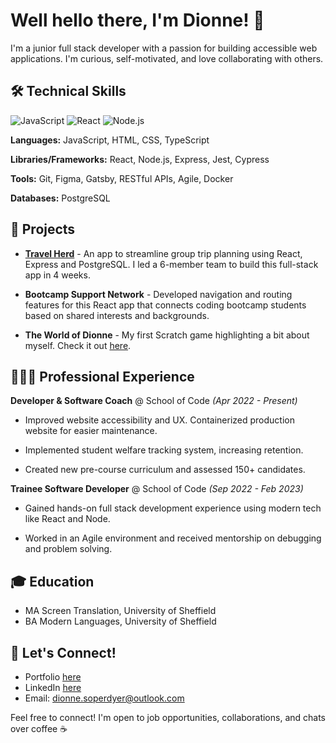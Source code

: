 # Well hello there, I'm Dionne! 👋

I'm a junior full stack developer with a passion for building accessible web applications. I'm curious, self-motivated, and love collaborating with others.

## 🛠 Technical Skills

![JavaScript](https://img.shields.io/badge/JavaScript-F7DF1E?style=for-the-badge&logo=javascript&logoColor=black)
![React](https://img.shields.io/badge/React-20232A?style=for-the-badge&logo=react&logoColor=61DAFB)
![Node.js](https://img.shields.io/badge/Node.js-43853D?style=for-the-badge&logo=node.js&logoColor=white)

**Languages:** JavaScript, HTML, CSS, TypeScript 

**Libraries/Frameworks:** React, Node.js, Express, Jest, Cypress

**Tools:** Git, Figma, Gatsby, RESTful APIs, Agile, Docker

**Databases:** PostgreSQL

## 🚀 Projects

- [**Travel Herd**](https://travelherd.netlify.app/) - An app to streamline group trip planning using React, Express and PostgreSQL. I led a 6-member team to build this full-stack app in 4 weeks.

- **Bootcamp Support Network** - Developed navigation and routing features for this React app that connects coding bootcamp students based on shared interests and backgrounds.

- **The World of Dionne** - My first Scratch game highlighting a bit about myself. Check it out [here](https://scratch.mit.edu/projects/705515296/).

## 👩🏻‍💻 Professional Experience  

**Developer & Software Coach** @ School of Code _(Apr 2022 - Present)_

- Improved website accessibility and UX. Containerized production website for easier maintenance.

- Implemented student welfare tracking system, increasing retention. 

- Created new pre-course curriculum and assessed 150+ candidates.

**Trainee Software Developer** @ School of Code _(Sep 2022 - Feb 2023)_

- Gained hands-on full stack development experience using modern tech like React and Node.

- Worked in an Agile environment and received mentorship on debugging and problem solving.

## 🎓 Education

- MA Screen Translation, University of Sheffield
- BA Modern Languages, University of Sheffield 

## 🤝 Let's Connect!

- Portfolio [here](https://dionne.netlify.app)
- LinkedIn [here](https://linkedin.com/in/dionnesoperdyer)
- Email: dionne.soperdyer@outlook.com

Feel free to connect! I'm open to job opportunities, collaborations, and chats over coffee ☕
